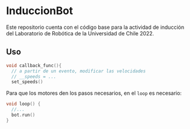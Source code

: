 # InduccionBot

Este repositorio cuenta con el código base para la actividad de inducción del Laboratorio de Robótica de la Universidad de Chile 2022.

## Uso

```cpp
void callback_func(){
  // a partir de un evento, modificar las velocidades
  // __speeds = ...
  set_speeds()
```

Para que los motores den los pasos necesarios, en el `loop` es necesario:

```cpp
void loop() {
  //...
  bot.run()
}
```
